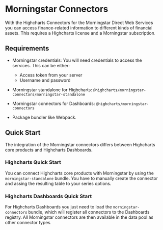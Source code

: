 # Morningstar Connectors

With the Highcharts Connectors for the Morningstar Direct Web Services you can
access finance-related information to different kinds of financial assets. This
requires a Highcharts license and a Morningstar subscription.



## Requirements

* Morningstar credentials: You will need credentials to access the services.
  This can be either:
  - Access token from your server
  - Username and password

* Morningstar standalone for Highcharts:
  `@highcharts/morningstar-connectors/morningstar-standalone`

* Morningstar connectors for Dashboards:
  `@highcharts/morningstar-connectors`

* Package bundler like Webpack.



## Quick Start

The integration of the Morningstar connectors differs between Highcharts core
products and Highcharts Dashboards.



### Highcharts Quick Start

You can connect Highcharts core products with Morningstar by using the
`morningstar-standalone` bundle. You have to manually create the connector and
assing the resulting table to your series options.



### Highcharts Dashboards Quick Start

For Highcharts Dashboards you just need to load the `morningstar-connectors`
bundle, which will register all connectors to the Dashboards registry. All
Morningstar connectors are then available in the data pool as other connector
types.
